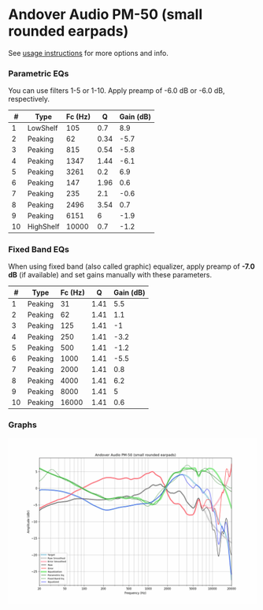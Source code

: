 # Andover Audio PM-50 (small rounded earpads)
See [usage instructions](https://github.com/jaakkopasanen/AutoEq#usage) for more options and info.

### Parametric EQs
You can use filters 1-5 or 1-10. Apply preamp of -6.0 dB or -6.0 dB, respectively.

|   # | Type      |   Fc (Hz) |    Q |   Gain (dB) |
|-----|-----------|-----------|------|-------------|
|   1 | LowShelf  |       105 | 0.7  |         8.9 |
|   2 | Peaking   |        62 | 0.34 |        -5.7 |
|   3 | Peaking   |       815 | 0.54 |        -5.8 |
|   4 | Peaking   |      1347 | 1.44 |        -6.1 |
|   5 | Peaking   |      3261 | 0.2  |         6.9 |
|   6 | Peaking   |       147 | 1.96 |         0.6 |
|   7 | Peaking   |       235 | 2.1  |        -0.6 |
|   8 | Peaking   |      2496 | 3.54 |         0.7 |
|   9 | Peaking   |      6151 | 6    |        -1.9 |
|  10 | HighShelf |     10000 | 0.7  |        -1.2 |

### Fixed Band EQs
When using fixed band (also called graphic) equalizer, apply preamp of **-7.0 dB** (if available) and set gains manually with these parameters.

|   # | Type    |   Fc (Hz) |    Q |   Gain (dB) |
|-----|---------|-----------|------|-------------|
|   1 | Peaking |        31 | 1.41 |         5.5 |
|   2 | Peaking |        62 | 1.41 |         1.1 |
|   3 | Peaking |       125 | 1.41 |        -1   |
|   4 | Peaking |       250 | 1.41 |        -3.2 |
|   5 | Peaking |       500 | 1.41 |        -1.2 |
|   6 | Peaking |      1000 | 1.41 |        -5.5 |
|   7 | Peaking |      2000 | 1.41 |         0.8 |
|   8 | Peaking |      4000 | 1.41 |         6.2 |
|   9 | Peaking |      8000 | 1.41 |         5   |
|  10 | Peaking |     16000 | 1.41 |         0.6 |

### Graphs
![](./Andover%20Audio%20PM-50%20(small%20rounded%20earpads).png)
